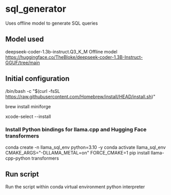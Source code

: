 # sql_generator
Uses offline model to generate SQL queries

## Model used
deepseek-coder-1.3b-instruct.Q3_K_M Offline model
https://huggingface.co/TheBloke/deepseek-coder-1.3B-Instruct-GGUF/tree/main

## Initial configuration

/bin/bash -c "$(curl -fsSL https://raw.githubusercontent.com/Homebrew/install/HEAD/install.sh)"

brew install miniforge

xcode-select --install

### Install Python bindings for llama.cpp and Hugging Face transformers

conda create -n llama_sql_env python=3.10 -y
conda activate llama_sql_env
CMAKE_ARGS="-DLLAMA_METAL=on" FORCE_CMAKE=1 pip install llama-cpp-python transformers

## Run script
Run the script within conda virtual environment python interpreter

